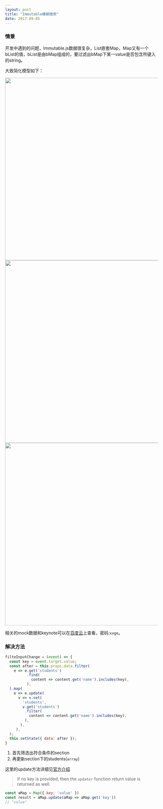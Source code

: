 ```yaml
---
layout: post
title: "Immutable模糊搜索"
date: 2017-09-05
---
```


### 情景

开发中遇到的问题，Immutable.js数据很复杂，List嵌套Map，Map又有一个bList的值，bList是由bMap组成的，要过滤出bMap下某一value是否包含所键入的string。

大致简化模型如下：

<img src="https://raw.githubusercontent.com/FaiChou/faichou.github.io/master/img/qiniu/markdown/1504593772808.png" width="600"/>



<img src="https://raw.githubusercontent.com/FaiChou/faichou.github.io/master/img/qiniu/markdown/1504593812214.png" width="600"/>

<img src="https://raw.githubusercontent.com/FaiChou/faichou.github.io/master/img/qiniu/markdown/1504593309640.png" width="600"/>



相关的mock数据和keynote可以在[百度云](https://pan.baidu.com/s/1c2xqd8G)上查看，密码:`xxge`。



### 解决方法



```javascript
filteInputChange = (event) => {
  const key = event.target.value;
  const after = this.props.data.filter(
    e => e.get('students')
          .find(
            content => content.get('name').includes(key),
          ),
  ).map(
    e => e.update(
      v => v.set(
        'students',
        v.get('students')
         .filter(
           content => content.get('name').includes(key),
         ),
       ),
     ),
  );
  this.setState({ data: after });
}
```



1. 首先筛选出符合条件的section
2. 再更新section下的students(`array`)



这里的update方法详细见[官方介绍](https://facebook.github.io/immutable-js/docs/#/Map/update)

> If no key is provided, then the `updater` function return value is returned as well.

```javascript
const aMap = Map({ key: 'value' })
const result = aMap.update(aMap => aMap.get('key'))
// "value"
```

